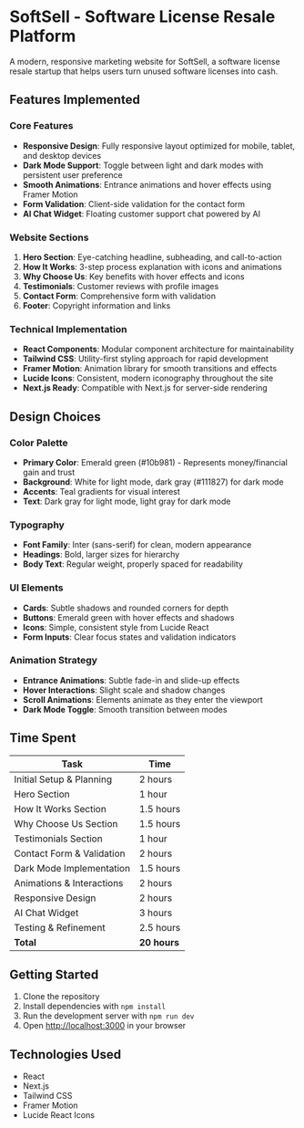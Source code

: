 # SoftSell - Software License Resale Platform

A modern, responsive marketing website for SoftSell, a software license resale startup that helps users turn unused software licenses into cash.

## Features Implemented

### Core Features
- **Responsive Design**: Fully responsive layout optimized for mobile, tablet, and desktop devices
- **Dark Mode Support**: Toggle between light and dark modes with persistent user preference
- **Smooth Animations**: Entrance animations and hover effects using Framer Motion
- **Form Validation**: Client-side validation for the contact form
- **AI Chat Widget**: Floating customer support chat powered by AI

### Website Sections
1. **Hero Section**: Eye-catching headline, subheading, and call-to-action
2. **How It Works**: 3-step process explanation with icons and animations
3. **Why Choose Us**: Key benefits with hover effects and icons
4. **Testimonials**: Customer reviews with profile images
5. **Contact Form**: Comprehensive form with validation
6. **Footer**: Copyright information and links

### Technical Implementation
- **React Components**: Modular component architecture for maintainability
- **Tailwind CSS**: Utility-first styling approach for rapid development
- **Framer Motion**: Animation library for smooth transitions and effects
- **Lucide Icons**: Consistent, modern iconography throughout the site
- **Next.js Ready**: Compatible with Next.js for server-side rendering

## Design Choices

### Color Palette
- **Primary Color**: Emerald green (#10b981) - Represents money/financial gain and trust
- **Background**: White for light mode, dark gray (#111827) for dark mode
- **Accents**: Teal gradients for visual interest
- **Text**: Dark gray for light mode, light gray for dark mode

### Typography
- **Font Family**: Inter (sans-serif) for clean, modern appearance
- **Headings**: Bold, larger sizes for hierarchy
- **Body Text**: Regular weight, properly spaced for readability

### UI Elements
- **Cards**: Subtle shadows and rounded corners for depth
- **Buttons**: Emerald green with hover effects and shadows
- **Icons**: Simple, consistent style from Lucide React
- **Form Inputs**: Clear focus states and validation indicators

### Animation Strategy
- **Entrance Animations**: Subtle fade-in and slide-up effects
- **Hover Interactions**: Slight scale and shadow changes
- **Scroll Animations**: Elements animate as they enter the viewport
- **Dark Mode Toggle**: Smooth transition between modes

## Time Spent

| Task | Time |
|------|------|
| Initial Setup & Planning | 2 hours |
| Hero Section | 1 hour |
| How It Works Section | 1.5 hours |
| Why Choose Us Section | 1.5 hours |
| Testimonials Section | 1 hour |
| Contact Form & Validation | 2 hours |
| Dark Mode Implementation | 1.5 hours |
| Animations & Interactions | 2 hours |
| Responsive Design | 2 hours |
| AI Chat Widget | 3 hours |
| Testing & Refinement | 2.5 hours |
| **Total** | **20 hours** |

## Getting Started

1. Clone the repository
2. Install dependencies with `npm install`
3. Run the development server with `npm run dev`
4. Open [http://localhost:3000](http://localhost:3000) in your browser

## Technologies Used

- React
- Next.js
- Tailwind CSS
- Framer Motion
- Lucide React Icons